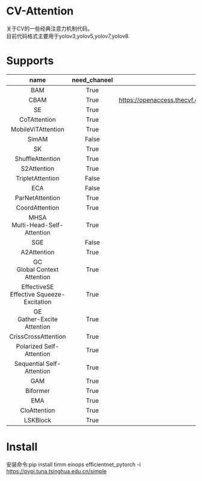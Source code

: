 # CV-Attention
关于CV的一些经典注意力机制代码。  
目前代码格式主要用于yolov3,yolov5,yolov7,yolov8.

# Supports
| name | need_chaneel | paper |
| :----:| :----: | :----: |
| BAM | True | https://arxiv.org/pdf/1807.06514.pdf |
| CBAM | True | https://openaccess.thecvf.com/content_ECCV_2018/papers/Sanghyun_Woo_Convolutional_Block_Attention_ECCV_2018_paper.pdf |
| SE | True | https://arxiv.org/abs/1709.01507 |
| CoTAttention | True | https://arxiv.org/abs/2107.12292 |
| MobileViTAttention | True | https://arxiv.org/abs/2110.02178 |
| SimAM | False | http://proceedings.mlr.press/v139/yang21o/yang21o.pdf |
| SK | True | https://arxiv.org/pdf/1903.06586.pdf |
| ShuffleAttention | True | https://arxiv.org/pdf/2102.00240.pdf |
| S2Attention | True | https://arxiv.org/abs/2108.01072 |
| TripletAttention | False | https://arxiv.org/abs/2010.03045 |
| ECA | False | https://arxiv.org/pdf/1910.03151.pdf |
| ParNetAttention | True | https://arxiv.org/abs/2110.07641 |
| CoordAttention | True | https://arxiv.org/abs/2103.02907 |
| MHSA<br>Multi-Head-Self-Attention | True | https://wuch15.github.io/paper/EMNLP2019-NRMS.pdf |
| SGE | False | https://arxiv.org/pdf/1905.09646.pdf |
| A2Attention | True | https://arxiv.org/pdf/1810.11579.pdf |
| GC<br>Global Context Attention | True | https://arxiv.org/abs/1904.11492 |
| EffectiveSE<br>Effective Squeeze-Excitation | True | https://arxiv.org/abs/1911.06667 |
| GE<br>Gather-Excite Attention | True | https://arxiv.org/abs/1810.12348 |
| CrissCrossAttention | True | https://arxiv.org/abs/1811.11721 |
| Polarized Self-Attention | True | https://arxiv.org/abs/2107.00782 |
| Sequential Self-Attention | True | https://arxiv.org/abs/2107.00782 |
| GAM | True | https://arxiv.org/pdf/2112.05561v1.pdf |
| Biformer | True | https://arxiv.org/abs/2303.08810 |
| EMA | True | https://arxiv.org/abs/2305.13563v2 |
| CloAttention | True | https://arxiv.org/abs/2303.17803 |
| LSKBlock | True | https://arxiv.org/pdf/2303.09030.pdf |

# Install
安装命令:pip install timm einops efficientnet_pytorch -i https://pypi.tuna.tsinghua.edu.cn/simple
